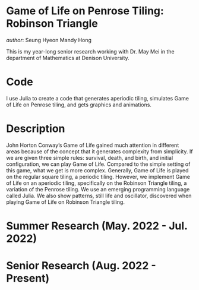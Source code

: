 # Game of Life on Penrose Tiling: Robinson Triangle

*author*: Seung Hyeon Mandy Hong

This is my year-long senior research working with Dr. May Mei in the department of Mathematics at Denison University. 

# Code
I use Julia to create a code that generates aperiodic tiling, simulates Game of Life on Penrose tiling, and gets graphics and animations.

# Description
John Horton Conway’s Game of Life gained much attention in different areas because of the concept that it generates complexity from simplicity. If we are given three simple rules: survival, death, and birth, and initial configuration, we can play Game of Life. Compared to the simple setting of this game, what we get is more complex. Generally, Game of Life is played on the regular square tiling, a periodic tiling. However, we implement Game of Life on an aperiodic tiling, specifically on the Robinson Triangle tiling, a variation of the Penrose tiling. We use an emerging programming language called Julia. We also show patterns, still life and oscillator, discovered when playing Game of Life on Robinson Triangle tiling.

# Summer Research (May. 2022 - Jul. 2022)


# Senior Research (Aug. 2022 - Present)
